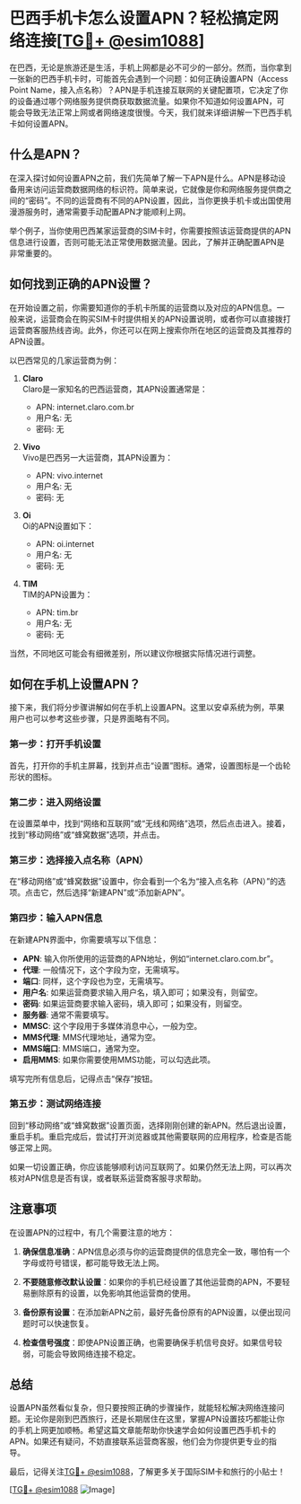 # 巴西手机卡怎么设置APN？轻松搞定网络连接[[TG💪+ @esim1088](https://t.me/s/esim1088)]

在巴西，无论是旅游还是生活，手机上网都是必不可少的一部分。然而，当你拿到一张新的巴西手机卡时，可能首先会遇到一个问题：如何正确设置APN（Access Point Name，接入点名称）？APN是手机连接互联网的关键配置项，它决定了你的设备通过哪个网络服务提供商获取数据流量。如果你不知道如何设置APN，可能会导致无法正常上网或者网络速度很慢。今天，我们就来详细讲解一下巴西手机卡如何设置APN。

## 什么是APN？

在深入探讨如何设置APN之前，我们先简单了解一下APN是什么。APN是移动设备用来访问运营商数据网络的标识符。简单来说，它就像是你和网络服务提供商之间的“密码”。不同的运营商有不同的APN设置，因此，当你更换手机卡或出国使用漫游服务时，通常需要手动配置APN才能顺利上网。

举个例子，当你使用巴西某家运营商的SIM卡时，你需要按照该运营商提供的APN信息进行设置，否则可能无法正常使用数据流量。因此，了解并正确配置APN是非常重要的。

## 如何找到正确的APN设置？

在开始设置之前，你需要知道你的手机卡所属的运营商以及对应的APN信息。一般来说，运营商会在购买SIM卡时提供相关的APN设置说明，或者你可以直接拨打运营商客服热线咨询。此外，你还可以在网上搜索你所在地区的运营商及其推荐的APN设置。

以巴西常见的几家运营商为例：

1. **Claro**  
   Claro是一家知名的巴西运营商，其APN设置通常是：
   - APN: internet.claro.com.br  
   - 用户名: 无  
   - 密码: 无  

2. **Vivo**  
   Vivo是巴西另一大运营商，其APN设置为：
   - APN: vivo.internet  
   - 用户名: 无  
   - 密码: 无  

3. **Oi**  
   Oi的APN设置如下：
   - APN: oi.internet  
   - 用户名: 无  
   - 密码: 无  

4. **TIM**  
   TIM的APN设置为：
   - APN: tim.br  
   - 用户名: 无  
   - 密码: 无  

当然，不同地区可能会有细微差别，所以建议你根据实际情况进行调整。

## 如何在手机上设置APN？

接下来，我们将分步骤讲解如何在手机上设置APN。这里以安卓系统为例，苹果用户也可以参考这些步骤，只是界面略有不同。

### 第一步：打开手机设置

首先，打开你的手机主屏幕，找到并点击“设置”图标。通常，设置图标是一个齿轮形状的图标。

### 第二步：进入网络设置

在设置菜单中，找到“网络和互联网”或“无线和网络”选项，然后点击进入。接着，找到“移动网络”或“蜂窝数据”选项，并点击。

### 第三步：选择接入点名称（APN）

在“移动网络”或“蜂窝数据”设置中，你会看到一个名为“接入点名称（APN）”的选项。点击它，然后选择“新建APN”或“添加新APN”。

### 第四步：输入APN信息

在新建APN界面中，你需要填写以下信息：

- **APN**: 输入你所使用的运营商的APN地址，例如“internet.claro.com.br”。
- **代理**: 一般情况下，这个字段为空，无需填写。
- **端口**: 同样，这个字段也为空，无需填写。
- **用户名**: 如果运营商要求输入用户名，填入即可；如果没有，则留空。
- **密码**: 如果运营商要求输入密码，填入即可；如果没有，则留空。
- **服务器**: 通常不需要填写。
- **MMSC**: 这个字段用于多媒体消息中心，一般为空。
- **MMS代理**: MMS代理地址，通常为空。
- **MMS端口**: MMS端口，通常为空。
- **启用MMS**: 如果你需要使用MMS功能，可以勾选此项。

填写完所有信息后，记得点击“保存”按钮。

### 第五步：测试网络连接

回到“移动网络”或“蜂窝数据”设置页面，选择刚刚创建的新APN。然后退出设置，重启手机。重启完成后，尝试打开浏览器或其他需要联网的应用程序，检查是否能够正常上网。

如果一切设置正确，你应该能够顺利访问互联网了。如果仍然无法上网，可以再次核对APN信息是否有误，或者联系运营商客服寻求帮助。

## 注意事项

在设置APN的过程中，有几个需要注意的地方：

1. **确保信息准确**：APN信息必须与你的运营商提供的信息完全一致，哪怕有一个字母或符号错误，都可能导致无法上网。

2. **不要随意修改默认设置**：如果你的手机已经设置了其他运营商的APN，不要轻易删除原有的设置，以免影响其他运营商的使用。

3. **备份原有设置**：在添加新APN之前，最好先备份原有的APN设置，以便出现问题时可以快速恢复。

4. **检查信号强度**：即使APN设置正确，也需要确保手机信号良好。如果信号较弱，可能会导致网络连接不稳定。

## 总结

设置APN虽然看似复杂，但只要按照正确的步骤操作，就能轻松解决网络连接问题。无论你是刚到巴西旅行，还是长期居住在这里，掌握APN设置技巧都能让你的手机上网更加顺畅。希望这篇文章能帮助你快速学会如何设置巴西手机卡的APN。如果还有疑问，不妨直接联系运营商客服，他们会为你提供更专业的指导。

最后，记得关注[TG💪+ @esim1088](https://t.me/s/esim1088)，了解更多关于国际SIM卡和旅行的小贴士！

[[TG💪+ @esim1088](https://t.me/s/esim1088) ![Image](https://i.postimg.cc/4NQfJmqS/Snipaste-2025-05-13-00-14-12.png)]